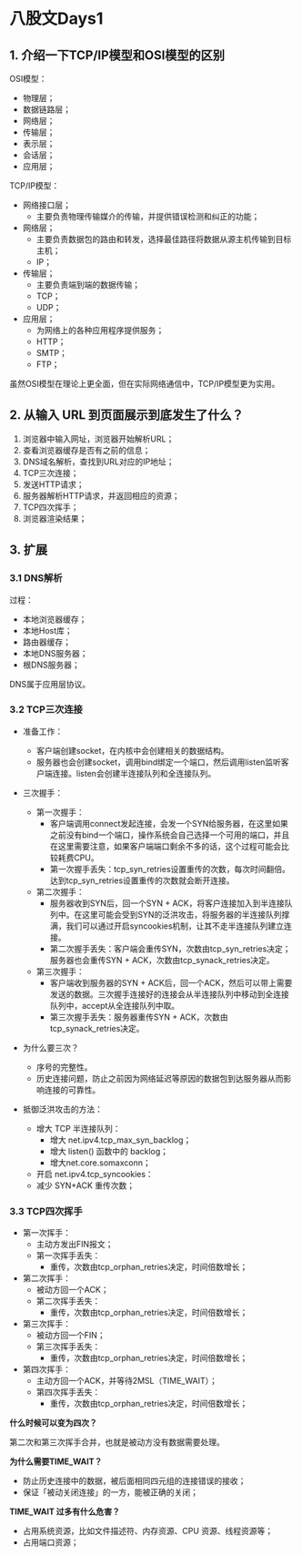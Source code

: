 # 八股文Days1

## 1. 介绍一下TCP/IP模型和OSI模型的区别

OSI模型：

+ 物理层；
+ 数据链路层；
+ 网络层；
+ 传输层；
+ 表示层；
+ 会话层；
+ 应用层；

TCP/IP模型：

+ 网络接口层；
  + 主要负责物理传输媒介的传输，并提供错误检测和纠正的功能；
+ 网络层；
  + 主要负责数据包的路由和转发，选择最佳路径将数据从源主机传输到目标主机；
  + IP；
+ 传输层；
  + 主要负责端到端的数据传输；
  + TCP；
  + UDP；
+ 应用层；
  + 为网络上的各种应用程序提供服务；
  + HTTP；
  + SMTP；
  + FTP；

虽然OSI模型在理论上更全面，但在实际网络通信中，TCP/IP模型更为实用。

## 2. 从输入 URL 到页面展示到底发生了什么？

1. 浏览器中输入网址，浏览器开始解析URL；
2. 查看浏览器缓存是否有之前的信息；
3. DNS域名解析，查找到URL对应的IP地址；
4. TCP三次连接；
5. 发送HTTP请求；
6. 服务器解析HTTP请求，并返回相应的资源；
7. TCP四次挥手；
8. 浏览器渲染结果；

## 3. 扩展

### 3.1 DNS解析

过程：

+ 本地浏览器缓存；
+ 本地Host库；
+ 路由器缓存；
+ 本地DNS服务器；
+ 根DNS服务器；

DNS属于应用层协议。

### 3.2 TCP三次连接

+ 准备工作：
  + 客户端创建socket，在内核中会创建相关的数据结构。
  + 服务器也会创建socket，调用bind绑定一个端口，然后调用listen监听客户端连接。listen会创建半连接队列和全连接队列。

+ 三次握手：
  + 第一次握手：
    + 客户端调用connect发起连接，会发一个SYN给服务器，在这里如果之前没有bind一个端口，操作系统会自己选择一个可用的端口，并且在这里需要注意，如果客户端端口剩余不多的话，这个过程可能会比较耗费CPU。
    + 第一次握手丢失：tcp_syn_retries设置重传的次数，每次时间翻倍。达到tcp_syn_retries设置重传的次数就会断开连接。
  + 第二次握手：
    + 服务器收到SYN后，回一个SYN + ACK，将客户连接加入到半连接队列中。在这里可能会受到SYN的泛洪攻击，将服务器的半连接队列撑满，我们可以通过开启syncookies机制，让其不走半连接队列建立连接。
    + 第二次握手丢失：客户端会重传SYN，次数由tcp_syn_retries决定；服务器也会重传SYN + ACK，次数由tcp_synack_retries决定。
  + 第三次握手：
    + 客户端收到服务器的SYN + ACK后，回一个ACK，然后可以带上需要发送的数据。三次握手连接好的连接会从半连接队列中移动到全连接队列中，accept从全连接队列中取。
    + 第三次握手丢失：服务器重传SYN + ACK，次数由tcp_synack_retries决定。
+ 为什么要三次？
  + 序号的完整性。
  + 历史连接问题，防止之前因为网络延迟等原因的数据包到达服务器从而影响连接的可靠性。

+ 抵御泛洪攻击的方法：
  + 增大 TCP 半连接队列：
    + 增大 net.ipv4.tcp_max_syn_backlog；
    + 增大 listen() 函数中的 backlog；
    + 增大net.core.somaxconn；
  + 开启 net.ipv4.tcp_syncookies：
  + 减少 SYN+ACK 重传次数；

### 3.3 TCP四次挥手

+ 第一次挥手：
  + 主动方发出FIN报文；
  + 第一次挥手丢失：
    + 重传，次数由tcp_orphan_retries决定，时间倍数增长；
+ 第二次挥手：
  + 被动方回一个ACK；
  + 第二次挥手丢失：
    + 重传，次数由tcp_orphan_retries决定，时间倍数增长；
+ 第三次挥手：
  + 被动方回一个FIN；
  + 第三次挥手丢失：
    + 重传，次数由tcp_orphan_retries决定，时间倍数增长；
+ 第四次挥手：
  + 主动方回一个ACK，并等待2MSL（TIME_WAIT）；
  + 第四次挥手丢失：
    + 重传，次数由tcp_orphan_retries决定，时间倍数增长；



**什么时候可以变为四次？**

第二次和第三次挥手合并，也就是被动方没有数据需要处理。



**为什么需要TIME_WAIT？**

+ 防止历史连接中的数据，被后面相同四元组的连接错误的接收；
+ 保证「被动关闭连接」的一方，能被正确的关闭；



**TIME_WAIT 过多有什么危害？**

+ 占用系统资源，比如文件描述符、内存资源、CPU 资源、线程资源等；
+ 占用端口资源；